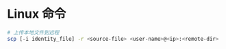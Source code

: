 # Linux 命令

```bash
# 上传本地文件到远程
scp [-i identity_file] -r <source-file> <user-name>@<ip>:<remote-dir>
```
